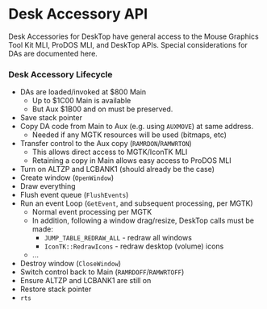 # Desk Accessory API

Desk Accessories for DeskTop have general access to the Mouse Graphics
Tool Kit MLI, ProDOS MLI, and DeskTop APIs. Special considerations for
DAs are documented here.

### Desk Accessory Lifecycle

* DAs are loaded/invoked at $800 Main
  * Up to $1C00 Main is available
  * But Aux $1B00 and on must be preserved.
* Save stack pointer
* Copy DA code from Main to Aux (e.g. using `AUXMOVE`) at same address.
  * Needed if any MGTK resources will be used (bitmaps, etc)
* Transfer control to the Aux copy (`RAMRDON`/`RAMWRTON`)
  * This allows direct access to MGTK/IconTK MLI
  * Retaining a copy in Main allows easy access to ProDOS MLI
* Turn on ALTZP and LCBANK1 (should already be the case)
* Create window (`OpenWindow`)
* Draw everything
* Flush event queue (`FlushEvents`)
* Run an event Loop (`GetEvent`, and subsequent processing, per MGTK)
  * Normal event processing per MGTK
  * In addition, following a window drag/resize, DeskTop calls must be made:
     * `JUMP_TABLE_REDRAW_ALL` - redraw all windows
     * `IconTK::RedrawIcons` - redraw desktop (volume) icons
  * ...
* Destroy window (`CloseWindow`)
* Switch control back to Main (`RAMRDOFF`/`RAMWRTOFF`)
* Ensure ALTZP and LCBANK1 are still on
* Restore stack pointer
* `rts`
